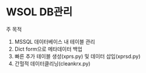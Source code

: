# WSOL DB관리

<p>
주 목적

1) MSSQL 데이터베이스 내 테이블 관리
2) Dict form으로 메타데이터 백업
3) 빠른 추가 테이블 생성(xprs.py) 및 데이터 삽입(xprsd.py)
4) 간헐적 데이터클리닝(cleankrx.py)

</p>